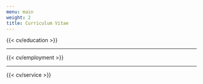 ```yaml
---
menu: main
weight: 2
title: Curriculum Vitae
---
```


{{< cv/education >}}

---

{{< cv/employment >}}

---

{{< cv/service >}}